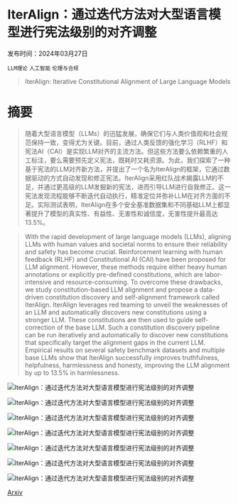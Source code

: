 # IterAlign：通过迭代方法对大型语言模型进行宪法级别的对齐调整

发布时间：2024年03月27日

`LLM理论` `人工智能` `伦理与合规`

> IterAlign: Iterative Constitutional Alignment of Large Language Models

# 摘要

> 随着大型语言模型（LLMs）的迅猛发展，确保它们与人类价值观和社会规范保持一致，变得尤为关键。目前，通过人类反馈的强化学习（RLHF）和宪法AI（CAI）是实现LLM对齐的主流方法。但这些方法要么依赖繁重的人工标注，要么需要预先定义宪法，既耗时又耗资源。为此，我们探索了一种基于宪法的LLM对齐新方法，并提出了一个名为IterAlign的框架，它通过数据驱动的方式自动发现和修正宪法。IterAlign采用红队战术揭露LLM的不足，并通过更高级的LLM发掘新的宪法，进而引导LLM进行自我修正。这一宪法发现流程能够不断迭代自动执行，精准定位并弥补LLM在对齐方面的不足。实际测试表明，IterAlign在多个安全基准数据集和不同基础LLM上都显著提升了模型的真实性、有益性、无害性和诚信度，无害性提升最高达13.5%。

> With the rapid development of large language models (LLMs), aligning LLMs with human values and societal norms to ensure their reliability and safety has become crucial. Reinforcement learning with human feedback (RLHF) and Constitutional AI (CAI) have been proposed for LLM alignment. However, these methods require either heavy human annotations or explicitly pre-defined constitutions, which are labor-intensive and resource-consuming. To overcome these drawbacks, we study constitution-based LLM alignment and propose a data-driven constitution discovery and self-alignment framework called IterAlign. IterAlign leverages red teaming to unveil the weaknesses of an LLM and automatically discovers new constitutions using a stronger LLM. These constitutions are then used to guide self-correction of the base LLM. Such a constitution discovery pipeline can be run iteratively and automatically to discover new constitutions that specifically target the alignment gaps in the current LLM. Empirical results on several safety benchmark datasets and multiple base LLMs show that IterAlign successfully improves truthfulness, helpfulness, harmlessness and honesty, improving the LLM alignment by up to $13.5\%$ in harmlessness.

![IterAlign：通过迭代方法对大型语言模型进行宪法级别的对齐调整](../../../paper_images/2403.18341/x1.png)

![IterAlign：通过迭代方法对大型语言模型进行宪法级别的对齐调整](../../../paper_images/2403.18341/x2.png)

![IterAlign：通过迭代方法对大型语言模型进行宪法级别的对齐调整](../../../paper_images/2403.18341/x3.png)

![IterAlign：通过迭代方法对大型语言模型进行宪法级别的对齐调整](../../../paper_images/2403.18341/x4.png)

![IterAlign：通过迭代方法对大型语言模型进行宪法级别的对齐调整](../../../paper_images/2403.18341/x5.png)

![IterAlign：通过迭代方法对大型语言模型进行宪法级别的对齐调整](../../../paper_images/2403.18341/x6.png)

![IterAlign：通过迭代方法对大型语言模型进行宪法级别的对齐调整](../../../paper_images/2403.18341/x7.png)

[Arxiv](https://arxiv.org/abs/2403.18341)